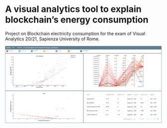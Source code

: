 # A visual analytics tool to explain blockchain’s energy consumption
Project on Blockchain electricity consumption for the exam of Visual Analytics 20/21, Sapienza University of Rome.


![view_asic](img/view_asic.png)